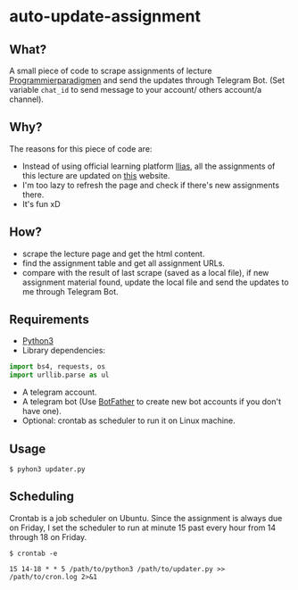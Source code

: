# auto-update-assignment
## What?

A small piece of code to scrape assignments of lecture [Programmierparadigmen](https://pp.ipd.kit.edu/lehre/WS202122/paradigmen/index.php?lang=de) and send the updates through Telegram Bot. (Set variable `chat_id` to send message to your account/ others account/a channel).

## Why?

The reasons for this piece of code are:

- Instead of using official learning platform [Ilias](https://ilias.studium.kit.edu/), all the assignments of this lecture are updated on [this](https://pp.ipd.kit.edu/lehre/WS202122/paradigmen/index.php?lang=de) website.
- I'm too lazy to refresh the page and check if there's new assignments there.
- It's fun xD


## How?

 - scrape the lecture page and get the html content.
 - find the assignment table and get all assignment URLs.
 - compare with the result of last scrape (saved as a local file), if new assignment material found, update the local file and send the updates to me through Telegram Bot.

## Requirements

- [Python3](https://www.python.org/downloads/)
- Library dependencies:

```Python
import bs4, requests, os
import urllib.parse as ul
```
- A telegram account.
- A telegram bot (Use [BotFather](https://t.me/botfather) to create new bot accounts if you don't have one).
- Optional: crontab as scheduler to run it on Linux machine.


## Usage

```Shell
$ pyhon3 updater.py
```
## Scheduling
Crontab is a job scheduler on Ubuntu. Since the assignment is always due on Friday, I set the scheduler to run at minute 15 past every hour from 14 through 18 on Friday.
```Shell
$ crontab -e
```

```Shell
15 14-18 * * 5 /path/to/python3 /path/to/updater.py >> /path/to/cron.log 2>&1
```
